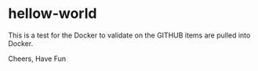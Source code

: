 # hellow-world

This is a test for the Docker to validate on the GITHUB items are pulled into Docker.

Cheers,
Have Fun
